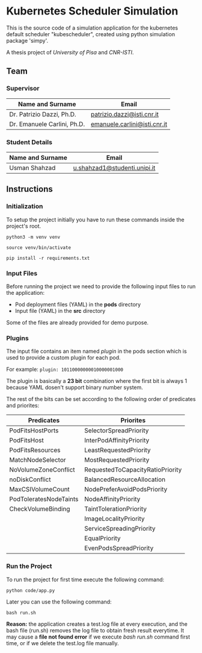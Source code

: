 # Kubernetes Scheduler Simulation

This is the source code of a simulation application for the kubernetes default scheduler "kubescheduler", created using python simulation package 'simpy'.

A thesis project of *University of Pisa* and *CNR-ISTI*.

## Team

### Supervisor

|Name and Surname            | Email                       |
|----------------------------|-----------------------------|
|Dr. Patrizio Dazzi, Ph.D.   |patrizio.dazzi@isti.cnr.it   |
|Dr. Emanuele Carlini, Ph.D. |emanuele.carlini@isti.cnr.it |

### Student Details

|Name and Surname  | Email                         |
|------------------|-------------------------------|
|Usman Shahzad     |u.shahzad1@studenti.unipi.it   |

## Instructions

### Initialization

To setup the project initially you have to run these commands
inside the project's root.

`python3 -m venv venv`

`source venv/bin/activate`

`pip install -r requirements.txt`

### Input Files

Before running the project we need to provide the following input files to run the application:

- Pod deployment files (YAML) in the **pods** directory
- Input file (YAML) in the **src** directory

Some of the files are already provided for demo purpose.

### Plugins

The input file contains an item named *plugin* in the pods section which is used to provide a custom plugin for each pod.

For example: `plugin: 10110000000010000001000`

The plugin is basically a **23 bit** combination where the first bit is always 1 because YAML dosen't support binary number system.

The rest of the bits can be set according to the following order of predicates and priorites:

|Predicates               | Priorites                      |
|-------------------------|--------------------------------|
|PodFitsHostPorts         |SelectorSpreadPriority          |
|PodFitsHost              |InterPodAffinityPriority        |
|PodFitsResources         |LeastRequestedPriority          |
|MatchNodeSelector        |MostRequestedPriority           |
|NoVolumeZoneConflict     |RequestedToCapacityRatioPriority|
|noDiskConflict           |BalancedResourceAllocation      |
|MaxCSIVolumeCount        |NodePreferAvoidPodsPriority     |
|PodToleratesNodeTaints   |NodeAffinityPriority            |
|CheckVolumeBinding       |TaintTolerationPriority         |
|                         |ImageLocalityPriority           |
|                         |ServiceSpreadingPriority        |
|                         |EqualPriority                   |
|                         |EvenPodsSpreadPriority          |

### Run the Project

To run the project for first time execute the following command:

`python code/app.py`

Later you can use the following command:

`bash run.sh`

**Reason:** the application creates a test.log file at every execution, and
the bash file (run.sh) removes the log file to obtain fresh result everytime.
It may cause a **file not found error** if we execute *bash run.sh* command first time, or if we delete the test.log file manually.
